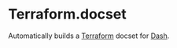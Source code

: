 # Terraform.docset

Automatically builds a [Terraform](https://terraform.io/) docset for
[Dash](http://kapeli.com/dash).
